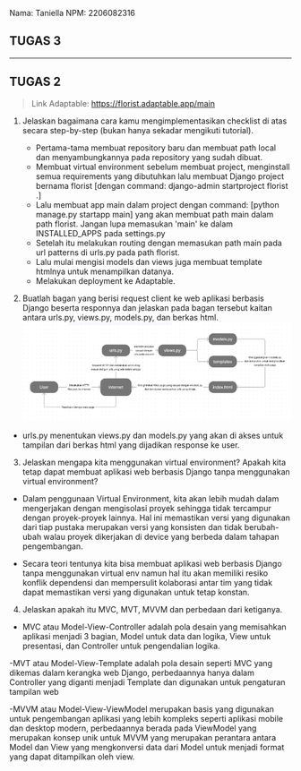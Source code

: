 Nama: Taniella
NPM: 2206082316

## **TUGAS 3**






---
## **TUGAS 2**
>Link Adaptable: https://florist.adaptable.app/main

1. Jelaskan bagaimana cara kamu mengimplementasikan checklist di atas secara step-by-step (bukan hanya sekadar mengikuti tutorial).
    - Pertama-tama membuat repository baru dan membuat path local dan menyambungkannya pada repository yang sudah dibuat. 
    - Membuat virtual environment sebelum membuat project, menginstall semua requirements yang dibutuhkan lalu membuat Django project bernama florist [dengan command: django-admin startproject florist .]
    - Lalu membuat app main dalam project dengan command: [python manage.py startapp main] yang akan membuat path main dalam path florist. Jangan lupa memasukan 'main' ke dalam INSTALLED_APPS pada settings.py
    - Setelah itu melakukan routing dengan memasukan path main pada url patterns di urls.py pada path florist.
    - Lalu mulai mengisi models dan views juga membuat template htmlnya untuk menampilkan datanya.
    - Melakukan deployment ke Adaptable.



2. Buatlah bagan yang berisi request client ke web aplikasi berbasis Django beserta responnya dan jelaskan pada bagan tersebut kaitan antara urls.py, views.py, models.py, dan berkas html.
 ![Alt text](image.png)
- urls.py menentukan views.py dan models.py yang akan di akses untuk tampilan dari berkas html yang dijadikan response ke user.



3. Jelaskan mengapa kita menggunakan virtual environment? Apakah kita tetap dapat membuat aplikasi web berbasis Django tanpa menggunakan virtual environment?

- Dalam penggunaan Virtual Environment, kita akan lebih mudah dalam mengerjakan dengan mengisolasi proyek sehingga tidak tercampur dengan proyek-proyek lainnya. Hal ini memastikan versi yang digunakan dari tiap pustaka merupakan versi yang konsisten dan tidak berubah-ubah walau proyek dikerjakan di device yang berbeda dalam tahapan pengembangan.

- Secara teori tentunya kita bisa membuat aplikasi web berbasis Django tanpa menggunakan virtual env namun hal itu akan memiliki resiko konflik dependensi dan mempersulit kolaborasi antar tim yang tidak dapat memastikan versi yang digunakan untuk tetap konstan.



4. Jelaskan apakah itu MVC, MVT, MVVM dan perbedaan dari ketiganya.
- MVC atau Model-View-Controller adalah pola desain yang memisahkan aplikasi menjadi 3 bagian, Model untuk data dan logika, View untuk presentasi, dan Controller untuk pengendalian logika.

-MVT atau Model-View-Template adalah pola desain seperti MVC yang dikemas dalam kerangka web Django, perbedaannya hanya dalam Controller yang diganti menjadi Template dan digunakan untuk pengaturan tampilan web

-MVVM atau Model-View-ViewModel merupakan basis yang digunakan untuk pengembangan aplikasi yang lebih kompleks seperti aplikasi mobile dan desktop modern, perbedaannya berada pada ViewModel yang merupakan konsep unik untuk MVVM yang merupakan perantara antara Model dan View yang mengkonversi data dari Model untuk menjadi format yang dapat ditampilkan oleh view. 